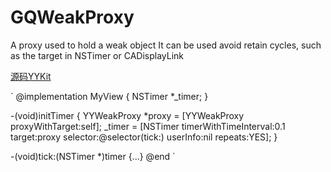 # GQWeakProxy

A proxy used to hold a weak object It can be used avoid retain cycles, such as the target in NSTimer or CADisplayLink

[源码YYKit](https://github.com/ibireme/YYKit/blob/master/YYKit/Utility/YYWeakProxy.h)

`
@implementation MyView {
  NSTimer *_timer;
}

-(void)initTimer {
  YYWeakProxy *proxy = [YYWeakProxy proxyWithTarget:self];
  _timer = [NSTimer timerWithTimeInterval:0.1 target:proxy selector:@selector(tick:) userInfo:nil repeats:YES];
}

-(void)tick:(NSTimer *)timer {...}
@end
`


